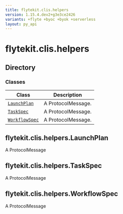 ```yaml
---
title: flytekit.clis.helpers
version: 1.15.4.dev2+g3e3ce2426
variants: +flyte +byoc +byok +serverless
layout: py_api
---
```


# flytekit.clis.helpers

## Directory

### Classes

| Class | Description |
|-|-|
| [`LaunchPlan`](.././flytekit.clis.helpers#flytekitclishelperslaunchplan) | A ProtocolMessage. |
| [`TaskSpec`](.././flytekit.clis.helpers#flytekitclishelperstaskspec) | A ProtocolMessage. |
| [`WorkflowSpec`](.././flytekit.clis.helpers#flytekitclishelpersworkflowspec) | A ProtocolMessage. |

## flytekit.clis.helpers.LaunchPlan

A ProtocolMessage


## flytekit.clis.helpers.TaskSpec

A ProtocolMessage


## flytekit.clis.helpers.WorkflowSpec

A ProtocolMessage


